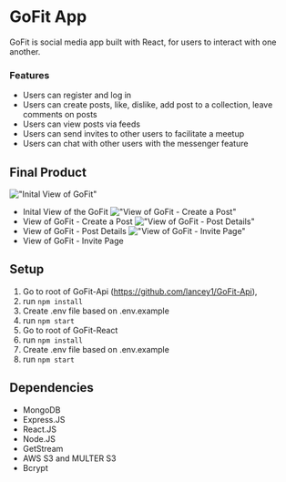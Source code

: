 # GoFit App

GoFit is social media app built with React, for users to interact with one another. 
### Features

* Users can register and log in
* Users can create posts, like, dislike, add post to a collection, leave comments on posts
* Users can view posts via feeds
* Users can send invites to other users to facilitate a meetup
* Users can chat with other users with the messenger feature


## Final Product

!["Inital View of GoFit"](https://github.com/lancey1/GoFit-React/blob/master/docs/home.png)
- Inital View of the GoFit
!["View of GoFit - Create a Post"](https://github.com/lancey1/GoFit-React/blob/master/docs/upload%20image.png)
- View of GoFit - Create a Post
!["View of GoFit - Post Details"](https://github.com/lancey1/GoFit-React/blob/master/docs/postdetails.png)
- View of GoFit - Post Details
!["View of GoFit - Invite Page"](https://github.com/lancey1/GoFit-React/blob/master/docs/invite2.png)
- View of GoFit - Invite Page

## Setup
1. Go to root of GoFit-Api (https://github.com/lancey1/GoFit-Api), 
2. run `npm install`
3. Create .env file based on .env.example
4. run `npm start`
5. Go to root of GoFit-React
6. run `npm install`
7. Create .env file based on .env.example
8. run `npm start`

## Dependencies

- MongoDB
- Express.JS
- React.JS
- Node.JS
- GetStream
- AWS S3 and MULTER S3
- Bcrypt
